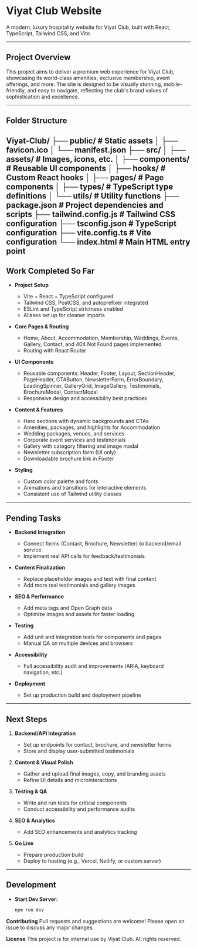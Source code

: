 # Viyat Club Website

A modern, luxury hospitality website for Viyat Club, built with React, TypeScript, Tailwind CSS, and Vite.

---

## Project Overview

This project aims to deliver a premium web experience for Viyat Club, showcasing its world-class amenities, exclusive membership, event offerings, and more. The site is designed to be visually stunning, mobile-friendly, and easy to navigate, reflecting the club's brand values of sophistication and excellence.

---

## Folder Structure
Viyat-Club/
├── public/                 # Static assets
│   ├── favicon.ico
│   └── manifest.json
├── src/
│   ├── assets/            # Images, icons, etc.
│   ├── components/        # Reusable UI components
│   ├── hooks/             # Custom React hooks
│   ├── pages/             # Page components
│   ├── types/             # TypeScript type definitions
│   └── utils/             # Utility functions
├── package.json           # Project dependencies and scripts
├── tailwind.config.js     # Tailwind CSS configuration
├── tsconfig.json          # TypeScript configuration
├── vite.config.ts         # Vite configuration
└── index.html             # Main HTML entry point
---

## Work Completed So Far

- **Project Setup**
  - Vite + React + TypeScript configured
  - Tailwind CSS, PostCSS, and autoprefixer integrated
  - ESLint and TypeScript strictness enabled
  - Aliases set up for cleaner imports

- **Core Pages & Routing**
  - Home, About, Accommodation, Membership, Weddings, Events, Gallery, Contact, and 404 Not Found pages implemented
  - Routing with React Router

- **UI Components**
  - Reusable components: Header, Footer, Layout, SectionHeader, PageHeader, CTAButton, NewsletterForm, ErrorBoundary, LoadingSpinner, GalleryGrid, ImageGallery, Testimonials, BrochureModal, ContactModal
  - Responsive design and accessibility best practices

- **Content & Features**
  - Hero sections with dynamic backgrounds and CTAs
  - Amenities, packages, and highlights for Accommodation
  - Wedding packages, venues, and services
  - Corporate event services and testimonials
  - Gallery with category filtering and image modal
  - Newsletter subscription form (UI only)
  - Downloadable brochure link in Footer

- **Styling**
  - Custom color palette and fonts
  - Animations and transitions for interactive elements
  - Consistent use of Tailwind utility classes

---

## Pending Tasks

- **Backend Integration**
  - Connect forms (Contact, Brochure, Newsletter) to backend/email service
  - Implement real API calls for feedback/testimonials

- **Content Finalization**
  - Replace placeholder images and text with final content
  - Add more real testimonials and gallery images

- **SEO & Performance**
  - Add meta tags and Open Graph data
  - Optimize images and assets for faster loading

- **Testing**
  - Add unit and integration tests for components and pages
  - Manual QA on multiple devices and browsers

- **Accessibility**
  - Full accessibility audit and improvements (ARIA, keyboard navigation, etc.)

- **Deployment**
  - Set up production build and deployment pipeline

---

## Next Steps

1. **Backend/API Integration**
   - Set up endpoints for contact, brochure, and newsletter forms
   - Store and display user-submitted testimonials

2. **Content & Visual Polish**
   - Gather and upload final images, copy, and branding assets
   - Refine UI details and microinteractions

3. **Testing & QA**
   - Write and run tests for critical components
   - Conduct accessibility and performance audits

4. **SEO & Analytics**
   - Add SEO enhancements and analytics tracking

5. **Go Live**
   - Prepare production build
   - Deploy to hosting (e.g., Vercel, Netlify, or custom server)

---

## Development

- **Start Dev Server:**  
  ```sh
  npm run dev

**Contributing**
Pull requests and suggestions are welcome! Please open an issue to discuss any major changes.

**License**
This project is for internal use by Viyat Club. All rights reserved.
